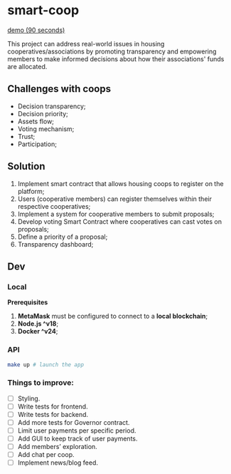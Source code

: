 # smart-coop

<!-- <a
href="ipfs://bafybeiaat5wer3wcjq6wpx3ilgysjiwky2uouu6hg2flyiet246iumvb3u"
target="_blank">demo (90 seconds)</a> -->

<a href="https://bafybeifz6sf3tgtli6nmpiz7q36qmi5hrl6j6if7hfdzwspw3odqqnlwqi.ipfs.w3s.link/smart-coop-fast-review.mp4" target="_blank">demo (90 seconds)</a>

This project can address real-world issues in housing cooperatives/associations by promoting transparency and empowering members to make informed decisions about how their associations' funds are allocated.

## Challenges with coops

- Decision transparency;
- Decision priority;
- Assets flow;
- Voting mechanism;
- Trust;
- Participation;

## Solution

1. Implement smart contract that allows housing coops to register on the platform;
2. Users (cooperative members) can register themselves within their respective cooperatives;
3. Implement a system for cooperative members to submit proposals;
4. Develop voting Smart Contract where cooperatives can cast votes on proposals;
5. Define a priority of a proposal;
6. Transparency dashboard;

## Dev

### Local

<b>Prerequisites</b>

1. **MetaMask** must be configured to connect to a **local blockchain**;
2. **Node.js ^v18**;
3. **Docker ^v24**;

### API

```sh
make up # launch the app
```

### Things to improve:

- [ ] Styling.
- [ ] Write tests for frontend.
- [ ] Write tests for backend.
- [ ] Add more tests for Governor contract.
- [ ] Limit user payments per specific period.
- [ ] Add GUI to keep track of user payments.
- [ ] Add members’ exploration.
- [ ] Add chat per coop.
- [ ] Implement news/blog feed.
